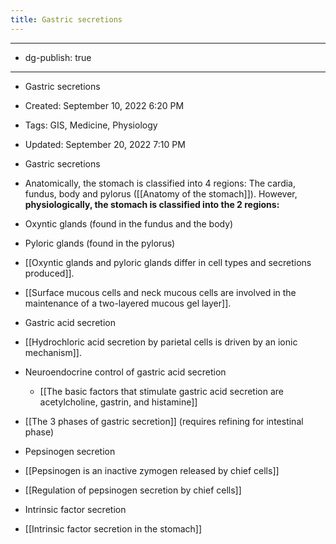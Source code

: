 ```yaml
---
title: Gastric secretions
---
```


- --

- dg-publish: true

- --

- Gastric secretions

- Created: September 10, 2022 6:20 PM

- Tags: GIS, Medicine, Physiology

- Updated: September 20, 2022 7:10 PM

- Gastric secretions

- Anatomically, the stomach is classified into 4 regions: The cardia, fundus, body and pylorus ([[Anatomy of the stomach]]). However, **physiologically, the stomach is classified into the 2 regions:**

- Oxyntic glands (found in the fundus and the body)

- Pyloric glands (found in the pylorus)

- [[Oxyntic glands and pyloric glands differ in cell types and secretions produced]].

- [[Surface mucous cells and neck mucous cells are involved in the maintenance of a two-layered mucous gel layer]].

- Gastric acid secretion

- [[Hydrochloric acid secretion by parietal cells is driven by an ionic mechanism]].

- Neuroendocrine control of gastric acid secretion
	 - [[The basic factors that stimulate gastric acid secretion are acetylcholine, gastrin, and histamine]]

- [[The 3 phases of gastric secretion]] (requires refining for intestinal phase)

- Pepsinogen secretion

- [[Pepsinogen is an inactive zymogen released by chief cells]]

- [[Regulation of pepsinogen secretion by chief cells]]

- Intrinsic factor secretion

- [[Intrinsic factor secretion in the stomach]]
